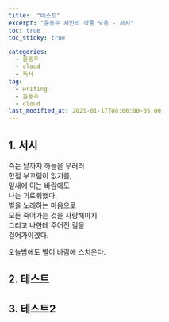 ```yaml
---
title:  "테스트"
excerpt: "윤동주 시인의 작품 모음 - 서시"
toc: true
toc_sticky: true

categories:
  - 윤동주
  - cloud
  - 독서
tag:
  - writing 
  - 윤동주
  - cloud
last_modified_at: 2021-01-17T08:06:00-05:00
---
```


## 1. 서시

죽는 날까지 하늘을 우러러  
한점 부끄럼이 없기를,  
잎새에 이는 바람에도  
나는 괴로워했다.  
별을 노래하는 마음으로  
모든 죽어가는 것을 사랑해야지  
그리고 나한테 주어진 길을  
걸어가야겠다.  

오늘밤에도 별이 바람에 스치운다.

## 2. 테스트

## 3. 테스트2
